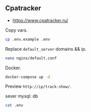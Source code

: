 ## Cpatracker

- https://www.cpatracker.ru/

Copy vars.

```bash
cp .env.example .env
```

Replace `default_server` domains && ip.

```bash
nano nginx/default.conf
```

Docker.

```bash
docker-compose up -d
```

Preview `http://ip/track-show/`.

sever mysql: db

```bash
cat .env
```

